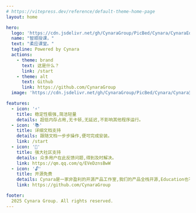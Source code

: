 ```yaml
---
# https://vitepress.dev/reference/default-theme-home-page
layout: home

hero:
  logo: 'https://cdn.jsdelivr.net/gh/CynaraGroup/PicBed/Cynara/CynaraEducation横.svg'
  name: "智顺授课，"
  text: "柔应课堂。"
  tagline: Powered by Cynara
  actions:
    - theme: brand
      text: 这是什么？
      link: /start
    - theme: alt
      text: Github
      link: https://github.com/CynaraGroup
  image: 'https://cdn.jsdelivr.net/gh/CynaraGroup/PicBed/Cynara/Cynara竖.svg'

features:
  - icon: '⚡'
    title: 稳定性极强,简洁轻量
    details: 超低内存占用,无卡顿,无延迟,不影响其他程序运行。
  - icon: '📚'
    title: 详细文档支持
    details: 跟随文档一步步操作,便可完成安装。
    link: /start
  - icon: '👥'
    title: 强大社区支持
    details: 众多用户在此反馈问题,得到及时解决。
    link: https://qm.qq.com/q/EVeDznsBwW
  - icon: '🔓'
    title: 开源免费
    details: Cynara是一家非盈利的开源产品工作室,我们的产品全栈开源,Education也不例外。
    link: https://github.com/CynaraGroup

footer:
  2025 Cynara Group. All rights reserved.
---
```


